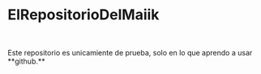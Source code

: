 # ElRepositorioDelMaiik
<br>
<p>Este repositorio es unicamiente de prueba, solo en lo que aprendo a usar **github.**
